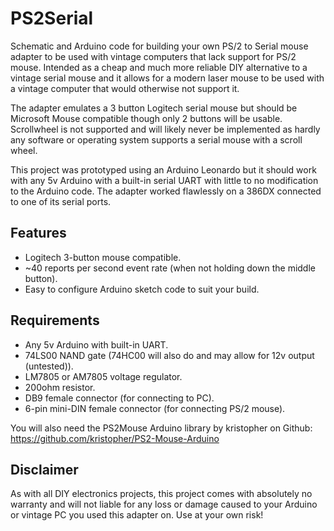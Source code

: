 # PS2Serial
Schematic and Arduino code for building your own PS/2 to Serial mouse adapter to be used with vintage computers that lack support for PS/2 mouse. Intended as a cheap and much more reliable DIY alternative to a vintage serial mouse and it allows for a modern laser mouse to be used with a vintage computer that would otherwise not support it.

The adapter emulates a 3 button Logitech serial mouse but should be Microsoft Mouse compatible though only 2 buttons will be usable. Scrollwheel is not supported and will likely never be implemented as hardly any software or operating system supports a serial mouse with a scroll wheel.

This project was prototyped using an Arduino Leonardo but it should work with any 5v Arduino with a built-in serial UART with little to no modification to the Arduino code. The adapter worked flawlessly on a 386DX connected to one of its serial ports.

## Features
* Logitech 3-button mouse compatible.
* ~40 reports per second event rate (when not holding down the middle button).
* Easy to configure Arduino sketch code to suit your build.

## Requirements
* Any 5v Arduino with built-in UART.
* 74LS00 NAND gate (74HC00 will also do and may allow for 12v output (untested)).
* LM7805 or AM7805 voltage regulator.
* 200ohm resistor.
* DB9 female connector (for connecting to PC).
* 6-pin mini-DIN female connector (for connecting PS/2 mouse).

You will also need the PS2Mouse Arduino library by kristopher on Github:
https://github.com/kristopher/PS2-Mouse-Arduino

## Disclaimer

As with all DIY electronics projects, this project comes with absolutely no warranty and will not liable for any loss or damage caused to your Arduino or vintage PC you used this adapter on. Use at your own risk!